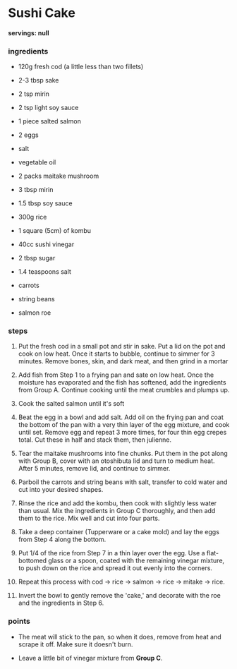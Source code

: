 # Sushi Cake
#### servings: null
### ingredients
- 120g fresh cod (a little less than two fillets)
- 2-3 tbsp sake

- 2 tsp mirin
- 2 tsp light soy sauce
- 1 piece salted salmon
- 2 eggs
- salt
- vegetable oil
- 2 packs maitake mushroom

- 3 tbsp mirin
- 1.5 tbsp soy sauce
- 300g rice
- 1 square (5cm) of kombu

- 40cc sushi vinegar
- 2 tbsp sugar
- 1.4 teaspoons salt
- carrots
- string beans
- salmon roe
        
### steps
1. Put the fresh cod in a small pot and stir in sake. Put a lid on the pot and cook on low heat. Once it starts to bubble, continue to simmer for 3 minutes. Remove bones, skin, and dark meat, and then grind in a mortar

2. Add fish from Step 1 to a frying pan and sate on low heat. Once the moisture has evaporated and the fish has softened, add the ingredients from Group A. Continue cooking until the meat crumbles and plumps up.

3. Cook the salted salmon until it's soft

4. Beat the egg in a bowl and add salt. Add oil on the frying pan and coat the bottom of the pan with a very thin layer of the egg mixture, and cook until set. Remove egg and repeat 3 more times, for four thin egg crepes total. Cut these in half and stack them, then julienne.

5. Tear the maitake mushrooms into fine chunks. Put them in the pot along with Group B, cover with an otoshibuta lid and turn to medium heat. After 5 minutes, remove lid, and continue to simmer.

6. Parboil the carrots and string beans with salt, transfer to cold water and cut into your desired shapes.

7. Rinse the rice and add the kombu, then cook with slightly less water than usual. Mix the ingredients in Group C thoroughly, and then add them to the rice. Mix well and cut into four parts.

8. Take a deep container (Tupperware or a cake mold) and lay the eggs from Step 4 along the bottom.

9. Put 1/4 of the rice from Step 7 in a thin layer over the egg. Use a flat-bottomed glass or a spoon, coated with the remaining vinegar mixture, to push down on the rice and spread it out evenly into the corners.

10. Repeat this process with cod → rice → salmon → rice → mitake → rice.

11. Invert the bowl to gently remove the 'cake,' and decorate with the roe and the ingredients in Step 6.
            
### points
- The meat will stick to the pan, so when it does, remove from heat and scrape it off. Make sure it doesn't burn.

- Leave a little bit of vinegar mixture from **Group C**.